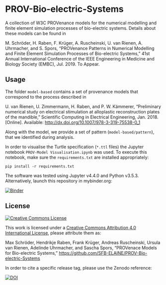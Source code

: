 # PROV-Bio-electric-Systems

A collection of W3C PROVenance models for the numerical modelling and finite element simulation processes of bio-electric systems.
Details about these models can be found in

M. Schröder, H. Raben, F. Krüger, A. Ruscheinski, U. van Rienen, A. Uhrmacher, and S. Spors, “PROVenance Patterns in Numerical Modelling and Finite Element Simulation  Processes of Bio-electric Systems,” 41st Annual International Conference of the IEEE Engineering in Medicine and Biology Society (EMBC), Jul. 2019. To Appear.

## Usage

The folder `model-based` contains a set of provenance models that correspond to the process described in

U. van Rienen, U. Zimmermann, H. Raben, and P. W. Kämmerer, “Preliminary numerical study on electrical stimulation at alloplastic reconstruction plates of the mandible,” Scientific Computing in Electrical Engineering, Jan. 2018. [Online]. Available: http://dx.doi.org/10.1007/978-3-319-75538-0_1

Along with the model, we provide a set of pattern (`model-based/pattern`), that we identified during analysis.

In order to visualise the Turtle specification (`*.ttl` files) the Jupyter notebook `PROV-Model Visualisation.ipynb` was used.
To execute this notebook, make sure the `requirements.txt` are installed appropriately:

```
pip install -r requirements.txt
```

The software was tested using Jupyter v4.4.0 and Python v3.5.3.
Alternatively, launch this repository in mybinder.org:

[![Binder](https://mybinder.org/badge_logo.svg)](https://mybinder.org/v2/gh/SFB-ELAINE/PROV-Bio-electric-Systems/master)

## License

[![Creative Commons License](https://i.creativecommons.org/l/by/4.0/88x31.png)](http://creativecommons.org/licenses/by/4.0/)

This work is licensed under a [Creative Commons Attribution 4.0 International License](http://creativecommons.org/licenses/by/4.0/), please attribute them as:

Max Schröder, Hendrikje Raben, Frank Krüger, Andreas Ruscheinski, Ursula van Rienen, Adelinde Uhrmacher, and Sascha Spors, “PROVenace Models for Bio-electric Systems,” https://github.com/SFB-ELAINE/PROV-Bio-electric-Systems

In order to cite a specific release tag, please use the Zenodo reference:

[![DOI](https://zenodo.org/badge/DOI/10.5281/zenodo.2650138.svg)](https://doi.org/10.5281/zenodo.2650138)